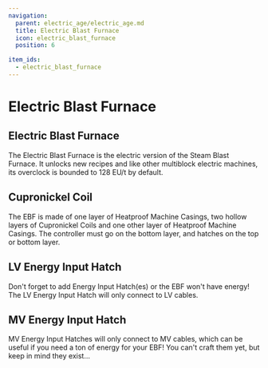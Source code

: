 ```yaml
---
navigation:
  parent: electric_age/electric_age.md
  title: Electric Blast Furnace
  icon: electric_blast_furnace
  position: 6

item_ids:
  - electric_blast_furnace
---
```


# Electric Blast Furnace

## Electric Blast Furnace

<Recipe id="modern_industrialization:electric_age/machine/electric_blast_furnace_asbl" />

The Electric Blast Furnace is the electric version of the Steam Blast Furnace. It unlocks new recipes and like other multiblock electric machines, its overclock is bounded to 128 EU/t by default.

## Cupronickel Coil

<Recipe id="modern_industrialization:materials/cupronickel/craft/coil" />

The EBF is made of one layer of Heatproof Machine Casings, two hollow layers of Cupronickel Coils and one other layer of Heatproof Machine Casings. The controller must go on the bottom layer, and hatches on the top or bottom layer.

## LV Energy Input Hatch

<Recipe id="modern_industrialization:hatches/basic/energy_input_hatch" />

Don't forget to add Energy Input Hatch(es) or the EBF won't have energy! The LV Energy Input Hatch will only connect to LV cables.

## MV Energy Input Hatch

<Recipe id="modern_industrialization:hatches/advanced/energy_input_hatch" />

MV Energy Input Hatches will only connect to MV cables, which can be useful if you need a ton of energy for your EBF! You can't craft them yet, but keep in mind they exist...
